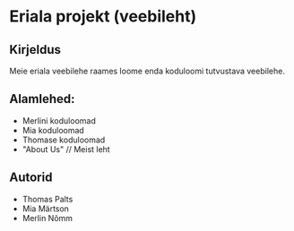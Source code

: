# Eriala projekt (veebileht)

## Kirjeldus
Meie eriala veebilehe raames loome enda koduloomi tutvustava veebilehe. 

## Alamlehed:
- Merlini koduloomad
- Mia koduloomad
- Thomase koduloomad
- "About Us" // Meist leht

## Autorid
- Thomas Palts
- Mia Märtson
- Merlin Nõmm

